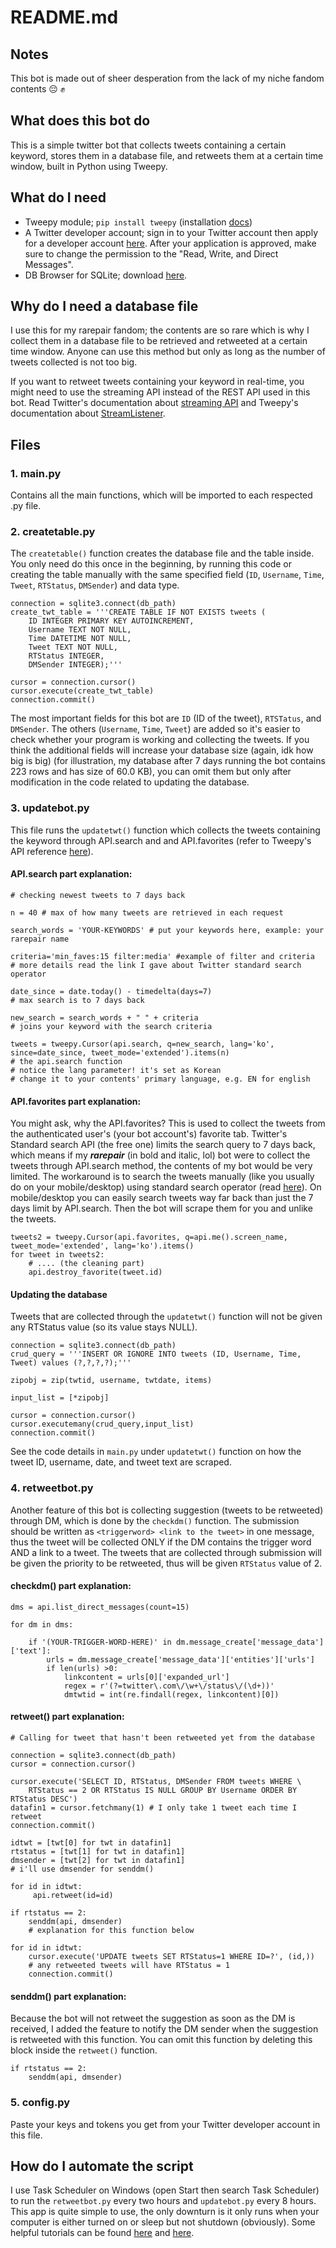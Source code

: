 # README.md

## Notes
This bot is made out of sheer desperation from the lack of my niche fandom contents :pensive: :fist_raised:

## What does this bot do
This is a simple twitter bot that collects tweets containing a certain keyword, stores them in a database file, and retweets them at a certain time window, built in Python using Tweepy.

## What do I need
- Tweepy module; `pip install tweepy` (installation <a href="https://tweepy.readthedocs.io/en/latest/install.html">docs</a>)
- A Twitter developer account; sign in to your Twitter account then apply for a developer account <a href="https://developer.twitter.com/en/apply-for-access">here</a>. After your application is approved, make sure to change the permission to the "Read, Write, and Direct Messages".
- DB Browser for SQLite; download <a href="https://sqlitebrowser.org/dl/">here</a>.


## Why do I need a database file
I use this for my rarepair fandom; the contents are so rare which is why I collect them in a database file to be retrieved and retweeted at a certain time window. Anyone can use this method but only as long as the number of tweets collected is not too big. 

If you want to retweet tweets containing your keyword in real-time, you might need to use the streaming API instead of the REST API used in this bot. Read Twitter's documentation about <a href="https://developer.twitter.com/en/docs/twitter-api/v1/tweets/filter-realtime/overview">streaming API</a> and Tweepy's documentation about <a href="https://tweepy.readthedocs.io/en/latest/streaming_how_to.html">StreamListener</a>.

## Files
### 1. main.py
Contains all the main functions, which will be imported to each respected .py file.
### 2. createtable.py
The `createtable()` function creates the database file and the table inside. You only need do this once in the beginning, by running this code or creating the table manually with the same specified field (`ID`, `Username`, `Time`, `Tweet`, `RTStatus`, `DMSender`) and data type.
```
connection = sqlite3.connect(db_path)
create_twt_table = '''CREATE TABLE IF NOT EXISTS tweets (
    ID INTEGER PRIMARY KEY AUTOINCREMENT,
    Username TEXT NOT NULL,
    Time DATETIME NOT NULL,
    Tweet TEXT NOT NULL,
    RTStatus INTEGER,
    DMSender INTEGER);'''

cursor = connection.cursor()
cursor.execute(create_twt_table)
connection.commit()
```
The most important fields for this bot are `ID` (ID of the tweet), `RTSTatus`, and `DMSender`. The others (`Username`, `Time`, `Tweet`) are added so it's easier to check whether your program is working and collecting the tweets. If you think the additional fields will increase your database size (again, idk how big is big) (for illustration, my database after 7 days running the bot contains 223 rows and has size of 60.0 KB), you can omit them but only after modification in the code related to updating the database. 

### 3. updatebot.py
This file runs the `updatetwt()` function which collects the tweets containing the keyword through API.search and and API.favorites (refer to Tweepy's API reference <a href="https://tweepy.readthedocs.io/en/latest/api.html">here</a>).
#### API.search part explanation:
```
# checking newest tweets to 7 days back

n = 40 # max of how many tweets are retrieved in each request

search_words = 'YOUR-KEYWORDS' # put your keywords here, example: your rarepair name

criteria='min_faves:15 filter:media' #example of filter and criteria
# more details read the link I gave about Twitter standard search operator

date_since = date.today() - timedelta(days=7)
# max search is to 7 days back

new_search = search_words + " " + criteria
# joins your keyword with the search criteria

tweets = tweepy.Cursor(api.search, q=new_search, lang='ko', since=date_since, tweet_mode='extended').items(n)
# the api.search function
# notice the lang parameter! it's set as Korean
# change it to your contents' primary language, e.g. EN for english
```

#### API.favorites part explanation:
You might ask, why the API.favorites? This is used to collect the tweets from the authenticated user's (your bot account's) favorite tab. Twitter's Standard search API (the free one) limits the search query to 7 days back, which means if my ***rarepair*** (in bold and italic, lol) bot were to collect the tweets through API.search method, the contents of my bot would be very limited. The workaround is to search the tweets manually (like you usually do on your mobile/desktop) using standard search operator (read <a href="https://developer.twitter.com/en/docs/twitter-api/v1/tweets/search/guides/standard-operators">here</a>). On mobile/desktop you can easily search tweets way far back than just the 7 days limit by API.search. Then the bot will scrape them for you and unlike the tweets. 
```
tweets2 = tweepy.Cursor(api.favorites, q=api.me().screen_name, tweet_mode='extended', lang='ko').items()
for tweet in tweets2:
    # .... (the cleaning part)
    api.destroy_favorite(tweet.id)

```
#### Updating the database
Tweets that are collected through the `updatetwt()` function will not be given any RTStatus value (so its value stays NULL).
```
connection = sqlite3.connect(db_path)
crud_query = '''INSERT OR IGNORE INTO tweets (ID, Username, Time, Tweet) values (?,?,?,?);'''

zipobj = zip(twtid, username, twtdate, items)

input_list = [*zipobj]

cursor = connection.cursor()
cursor.executemany(crud_query,input_list)
connection.commit()
```
See the code details in `main.py` under `updatetwt()` function on how the tweet ID, username, date, and tweet text are scraped.

### 4. retweetbot.py

Another feature of this bot is collecting suggestion (tweets to be retweeted) through DM, which is done by the `checkdm()` function. The submission should be written as `<triggerword> <link to the tweet>` in one message, thus the tweet will be collected ONLY if the DM contains the trigger word AND a link to a tweet. The tweets that are collected through submission will be given the priority to be retweeted, thus will be given `RTStatus` value of 2.
#### checkdm() part explanation:
```
dms = api.list_direct_messages(count=15)

for dm in dms:
        
    if '(YOUR-TRIGGER-WORD-HERE)' in dm.message_create['message_data']['text']:
        urls = dm.message_create['message_data']['entities']['urls']
        if len(urls) >0:
            linkcontent = urls[0]['expanded_url']
            regex = r'(?=twitter\.com\/\w+\/status\/(\d+))'
            dmtwtid = int(re.findall(regex, linkcontent)[0])
```


#### retweet() part explanation:
```
# Calling for tweet that hasn't been retweeted yet from the database
    
connection = sqlite3.connect(db_path)
cursor = connection.cursor()

cursor.execute('SELECT ID, RTStatus, DMSender FROM tweets WHERE \
    RTStatus == 2 OR RTStatus IS NULL GROUP BY Username ORDER BY RTStatus DESC')
datafin1 = cursor.fetchmany(1) # I only take 1 tweet each time I retweet
connection.commit()
        
idtwt = [twt[0] for twt in datafin1]
rtstatus = [twt[1] for twt in datafin1]
dmsender = [twt[2] for twt in datafin1]
# i'll use dmsender for senddm()

for id in idtwt:
     api.retweet(id=id)

if rtstatus == 2:
    senddm(api, dmsender)
    # explanation for this function below

for id in idtwt:
    cursor.execute('UPDATE tweets SET RTStatus=1 WHERE ID=?', (id,))
    # any retweeted tweets will have RTStatus = 1
    connection.commit()
```
#### senddm() part explanation:
Because the bot will not retweet the suggestion as soon as the DM is received, I added the feature to notify the DM sender when the suggestion is retweeted with this function. You can omit this function by deleting this block inside the `retweet()` function.
```
if rtstatus == 2:
    senddm(api, dmsender)
```
### 5. config.py
Paste your keys and tokens you get from your Twitter developer account in this file.


## How do I automate the script
I use Task Scheduler on Windows (open Start then search Task Scheduler) to run the `retweetbot.py` every two hours and `updatebot.py` every 8 hours. This app is quite simple to use, the only downturn is it only runs when your computer is either turned on or sleep but not shutdown (obviously). Some helpful tutorials can be found [here](https://www.jcchouinard.com/python-automation-using-task-scheduler/) and [here](https://dev.to/abautista/automate-a-python-script-with-task-scheduler-3fb6).

